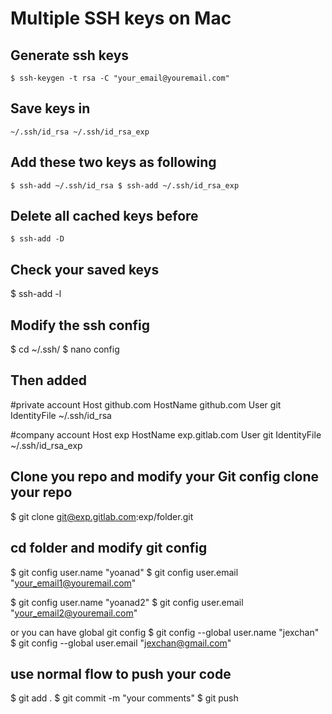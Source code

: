 # Multiple SSH keys on Mac

## Generate ssh keys
`$ ssh-keygen -t rsa -C "your_email@youremail.com"`

## Save keys in
``~/.ssh/id_rsa
~/.ssh/id_rsa_exp``

## Add these two keys as following

``$ ssh-add ~/.ssh/id_rsa
$ ssh-add ~/.ssh/id_rsa_exp``

## Delete all cached keys before
``$ ssh-add -D``


## Check your saved keys

$ ssh-add -l


## Modify the ssh config
$ cd ~/.ssh/
$ nano config


## Then added

#private account
Host github.com
	HostName github.com
	User git
	IdentityFile ~/.ssh/id_rsa

#company account
Host exp
	HostName exp.gitlab.com
	User git
	IdentityFile ~/.ssh/id_rsa_exp
  
  
## Clone you repo and modify your Git config clone your repo
$ git clone git@exp.gitlab.com:exp/folder.git

## cd folder and modify git config

$ git config user.name "yoanad"
$ git config user.email "your_email1@youremail.com" 

$ git config user.name "yoanad2"
$ git config user.email "your_email2@youremail.com" 

or you can have global git config
$ git config --global user.name "jexchan"
$ git config --global user.email "jexchan@gmail.com"

## use normal flow to push your code

$ git add .
$ git commit -m "your comments"
$ git push
